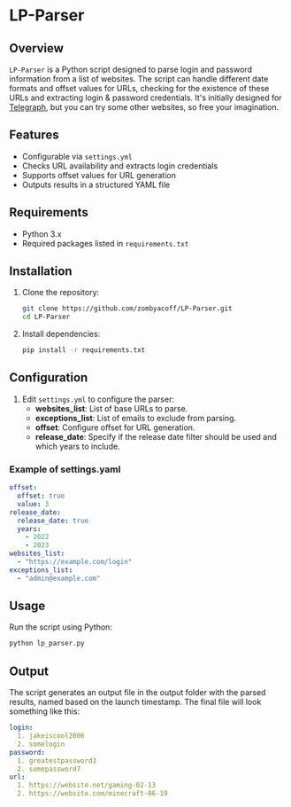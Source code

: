 # LP-Parser

## Overview
`LP-Parser` is a Python script designed to parse login and password information from a list of websites. 
The script can handle different date formats and offset values for URLs, checking for the existence of these URLs and extracting login & password credentials. 
It's initially designed for [Telegraph](https://telegra.ph/), but you can try some other websites, so free your imagination.

## Features
- Configurable via `settings.yml`
- Checks URL availability and extracts login credentials
- Supports offset values for URL generation
- Outputs results in a structured YAML file

## Requirements
- Python 3.x
- Required packages listed in `requirements.txt`

## Installation
1. Clone the repository:
    ```bash
    git clone https://github.com/zombyacoff/LP-Parser.git
    cd LP-Parser
    ```

2. Install dependencies:
    ```bash
    pip install -r requirements.txt
    ```

## Configuration
1. Edit `settings.yml` to configure the parser:
    - **websites_list**: List of base URLs to parse.
    - **exceptions_list**: List of emails to exclude from parsing.
    - **offset**: Configure offset for URL generation.
    - **release_date**: Specify if the release date filter should be used and which years to include.
### Example of settings.yaml
```yaml
offset:
  offset: true
  value: 3
release_date:
  release_date: true
  years:
    - 2022
    - 2023
websites_list:
  - "https://example.com/login"
exceptions_list:
  - "admin@example.com"
```

## Usage
Run the script using Python:
```bash
python lp_parser.py
```
## Output
The script generates an output file in the output folder with the parsed results, named based on the launch timestamp.
The final file will look something like this:
```yaml
login:
  1. jakeiscool2006
  2. somelogin
password:
  1. greatestpassword3
  2. somepassword7
url:
  1. https://website.net/gaming-02-13
  2. https://website.com/minecraft-06-19
```


